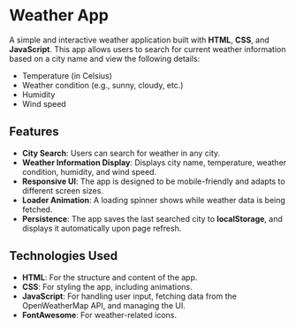 # Weather App

A simple and interactive weather application built with **HTML**, **CSS**, and **JavaScript**. This app allows users to search for current weather information based on a city name and view the following details:
- Temperature (in Celsius)
- Weather condition (e.g., sunny, cloudy, etc.)
- Humidity
- Wind speed

## Features
- **City Search**: Users can search for weather in any city.
- **Weather Information Display**: Displays city name, temperature, weather condition, humidity, and wind speed.
- **Responsive UI**: The app is designed to be mobile-friendly and adapts to different screen sizes.
- **Loader Animation**: A loading spinner shows while weather data is being fetched.
- **Persistence**: The app saves the last searched city to **localStorage**, and displays it automatically upon page refresh.

## Technologies Used
- **HTML**: For the structure and content of the app.
- **CSS**: For styling the app, including animations.
- **JavaScript**: For handling user input, fetching data from the OpenWeatherMap API, and managing the UI.
- **FontAwesome**: For weather-related icons.
